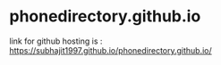 # phonedirectory.github.io
link for github hosting is :    https://subhajit1997.github.io/phonedirectory.github.io/
